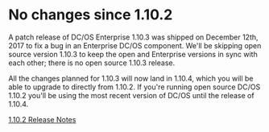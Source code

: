 # No changes since 1.10.2

A patch release of DC/OS Enterprise 1.10.3 was shipped on December 12th, 2017 to fix a bug in an Enterprise DC/OS component. We'll be skipping open source version 1.10.3 to keep the open and Enterprise  versions in sync with each other; there is no open source 1.10.3 release.

 All the changes planned for 1.10.3 will now land in 1.10.4, which you will be able to upgrade to directly from 1.10.2. If you're running open source DC/OS 1.10.2 you'll be using the most recent version of DC/OS until the release of 1.10.4.

[1.10.2 Release Notes](https://dcos.io/releases/1.10.2/)
